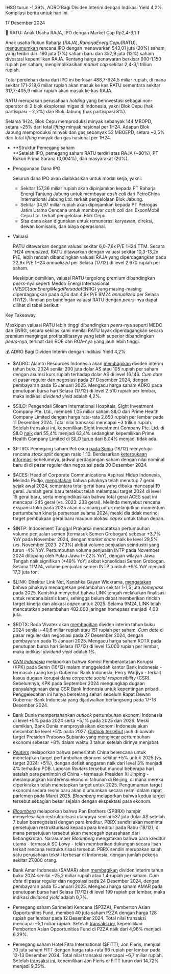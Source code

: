 IHSG turun -1,39%, ADRO Bagi Dividen Interim dengan Indikasi Yield 4,2%. Kompilasi berita untuk hari ini.

17 Desember 2024

👑 RATU: Anak Usaha RAJA, IPO dengan Market Cap Rp2,4-3,1 T

Anak usaha Rukun Raharja ($RAJA), Raharja Energi Cepu ($RATU), [mengumumkan](https://e-ipo.co.id/en/pipeline/get-propectus-file?id=326&type=) rencana IPO dengan menawarkan 543,01 juta (20%) saham, yang terdiri dari 190 juta (7%) saham baru dan 352,9 juta (13%) saham divestasi kepemilikan RAJA. Rentang harga penawaran berkisar 900-1.150 rupiah per saham, mengimplikasikan _market cap_ sekitar 2,4-3,1 triliun rupiah.

Total perolehan dana dari IPO ini berkisar 488,7-624,5 miliar rupiah, di mana sekitar 171-218,6 miliar rupiah akan masuk ke kas RATU sementara sekitar 317,7-405,9 miliar rupiah akan masuk ke kas RAJA.

RATU merupakan perusahaan _holding_ yang berinvestasi sebagai non-operator di 2 blok eksplorasi migas di Indonesia, yakni Blok Cepu (hak partisipasi ∼2,2%) dan Blok Jabung (hak partisipasi 8%).

Selama 1H24, Blok Cepu memproduksi minyak sebanyak 144 MBOPD, setara ~25% dari total _lifting_ minyak nasional per 1H24. Adapun Blok Jabung memproduksi minyak dan gas sebanyak 52 MBOEPD, setara ~3,5% dari total _lifting_ minyak dan gas nasional per 1H24.

- **Struktur Pemegang saham  
  **Setelah IPO, pemegang saham RATU terdiri atas RAJA (~80%), PT Rukun Prima Sarana (0,004%), dan masyarakat (20%).

- Penggunaan Dana IPO

  Seluruh dana IPO akan dialokasikan untuk modal kerja, yakni:
  - Sekitar 157,36 miliar rupiah akan dipinjamkan kepada PT Raharja Energi Tanjung Jabung untuk membayar _cash call_ dari PetroChina International Jabung Ltd. terkait pengelolaan Blok Jabung.
  - Sekitar 34,97 miliar rupiah akan dipinjamkan kepada PT Petrogas Jatim Utama Cendana untuk membayar _cash call_ dari ExxonMobil Cepu Ltd. terkait pengelolaan Blok Cepu.
  - Sisa dana akan digunakan untuk remunerasi karyawan, direksi, dewan komisaris, dan biaya operasional.

- Valuasi

  RATU ditawarkan dengan valuasi sekitar 6,0-7,6x P/E 1H24 TTM. Secara 1H24 _annualized_, RATU ditawarkan dengan valuasi sekitar 10,3-13,2x P/E, lebih rendah dibandingkan valuasi RAJA yang diperdagangkan pada 22,9x P/E 1H24 _annualized_ per Selasa (17/12) di level 2.670 rupiah per saham.

  Meskipun demikian, valuasi RATU tergolong premium dibandingkan _peers_-nya seperti Medco Energi Internasional ($MEDC) dan Energi Mega Persada ($ENRG) yang masing-masing diperdagangkan pada 4,5x dan 4,9x P/E 9M24 _annualized_ per Selasa (17/12). Rincian perbandingan valuasi RATU dengan _peers_-nya dapat dilihat di tabel berikut:

Key Takeaway

Meskipun valuasi RATU lebih tinggi dibandingkan _peers_-nya seperti MEDC dan ENRG, secara sekilas kami menilai RATU layak diperdagangkan secara premium mengingat profitabilitasnya yang lebih superior dibandingkan _peers_-nya, terlihat dari ROE dan ROA-nya yang jauh lebih tinggi.

💰 ADRO Bagi Dividen Interim dengan Indikasi Yield 4,2%

- $ADRO: Alamtri Resources Indonesia akan [membagikan](<https://emitten-announcement.stockbit.com/attachments/f-31829589-0_ADRO_Jadwal_Aksi_Korporasi_(Khusus_Penyampaian_Dividen_Interim)_31829589.pdf>) dividen interim tahun buku 2024 senilai 200 juta dolar AS atau 105 rupiah per saham dengan asumsi kurs rupiah terhadap dolar AS di level 16.146. _Cum date_ di pasar reguler dan negosiasi pada 27 Desember 2024, dengan pembayaran pada 15 Januari 2025. Mengacu harga saham ADRO pada penutupan bursa hari Selasa (17/12) di level 2.510 rupiah per lembar, maka indikasi _dividend yield_ adalah 4,2%.
- $SILO: Pengendali Siloam International Hospitals, Sight Investment Company Pte. Ltd., membeli 1,05 miliar saham SILO dari Prime Health Company Limited dengan harga rata-rata 2.850 rupiah per lembar pada 11 Desember 2024. Total nilai transaksi mencapai ~3 triliun rupiah. Setelah transaksi ini, kepemilikan Sight Investment Company Pte. Ltd. di SILO [naik](https://www.idx.co.id/StaticData/NewsAndAnnouncement/ANNOUNCEMENTSTOCK/From_EREP/202412/7d49d022b9_fe4499c101.pdf) dari 55,4% menjadi 63,4% sedangkan kepemilikan Prime Health Company Limited di SILO [turun](https://www.idx.co.id/StaticData/NewsAndAnnouncement/ANNOUNCEMENTSTOCK/From_EREP/202412/16ea2ab09d_bcf67e8cd5.pdf) dari 8,04% menjadi tidak ada.
- $PTRO: Pemegang saham Petrosea [pada Senin](https://www.idx.co.id/StaticData/NewsAndAnnouncement/ANNOUNCEMENTSTOCK/From_EREP/202412/210415e33a_acb14cc5c1.pdf) (16/12) menyetujui rencana _stock split_ dengan rasio 1:10. Berdasarkan [keterbukaan informasi](https://www.idx.co.id/StaticData/NewsAndAnnouncement/ANNOUNCEMENTSTOCK/From_EREP/202411/8cb37cb882_c7e3e5f1b9.pdf) sebelumnya, jadwal perdagangan saham dengan nilai nominal baru di di pasar reguler dan negosiasi pada 30 Desember 2024.
- $ACES: Head of Corporate Communications Aspirasi Hidup Indonesia, Melinda Pudjo, [mengatakan](https://investasi.kontan.co.id/news/aspirasi-hidup-indonesia-aces-tutup-7-gerai-di-2024-namun-juga-buka-19-gerai-baru) bahwa pihaknya telah menutup 7 gerai sejak awal 2024, sementara total gerai baru yang dibuka mencapai 19 gerai. Jumlah gerai baru tersebut telah melampaui target 2024 di level 15 gerai baru, serta mengindikasikan bahwa total gerai ACES saat ini mencapai 245 gerai (vs. 2023: 233 gerai). Melinda menyebut rencana ekspansi toko pada 2025 akan dirancang untuk melanjutkan momentum pertumbuhan kinerja perseroan selama 2024, meski dia tidak merinci target pembukaan gerai baru maupun alokasi _capex_ untuk tahun depan.
- $INTP: Indocement Tunggal Prakarsa mencatatkan pertumbuhan volume penjualan semen (termasuk Semen Grobogan) sebesar +3,7% YoY pada November 2024, dengan _market share_ naik ke level 29,5% (vs. November 2023: 27,3%) akibat volume penjualan seindustri yang turun -4% YoY. Pertumbuhan volume penjualan INTP pada November 2024 ditopang oleh Pulau Jawa (+7,2% YoY), dengan wilayah Jawa Tengah naik signifikan (+49% YoY) akibat konsolidasi Semen Grobogan. Selama 11M24, volume penjualan semen INTP tumbuh +9% YoY menjadi 17,3 juta ton.
- $LINK: Direktur Link Net, Kanishka Gayan Wickrama, [mengatakan](https://market.bisnis.com/read/20241217/192/1824708/link-net-link-targetkan-penambahan-hingga-15-juta-homepass-2025) bahwa pihaknya menargetkan penambahan sekitar 1-1,5 juta _homepass_ pada 2025. Kanishka menyebut bahwa LINK tengah melakukan finalisasi untuk rencana bisnis kami, sehingga belum dapat memberikan rincian target kinerja dan alokasi _capex_ untuk 2025. Selama 9M24, LINK telah mencatatkan penambahan 482.000 jaringan homepass menjadi 4,03 juta.
- $RDTX: Roda Vivatex akan [membagikan](https://www.idx.co.id/StaticData/NewsAndAnnouncement/ANNOUNCEMENTSTOCK/From_EREP/202412/f5c29e458f_f864cb288e.pdf) dividen interim tahun buku 2024 senilai ~40,6 miliar rupiah atau 151 rupiah per saham. _Cum date_ di pasar reguler dan negosiasi pada 27 Desember 2024, dengan pembayaran pada 15 Januari 2025. Mengacu harga saham RDTX pada penutupan bursa hari Selasa (17/12) di level 15.000 rupiah per lembar, maka indikasi _dividend yield_ adalah 1%.

- _[CNN Indonesia](https://www.cnnindonesia.com/nasional/20241217103552-12-1178202/kpk-geledah-kantor-bank-indonesia-terkait-kasus-dana-csr)_ melaporkan bahwa Komisi Pemberantasan Korupsi (KPK) pada Senin (16/12) malam menggeledah kantor Bank Indonesia - termasuk ruang kerja Gubernur Bank Indonesia, Perry Warjiyo - terkait kasus dugaan korupsi dana _corporate social responsibility_ (CSR). Sebelumnya, KPK pada September 2024 mengungkap dugaan penyalahgunaan dana CSR Bank Indonesia untuk kepentingan pribadi. Penggeledahan ini hanya berselang sehari sebelum Rapat Dewan Gubernur Bank Indonesia yang dijadwalkan berlangsung pada 17-18 Desember 2024.
- Bank Dunia mempertahankan _outlook_ pertumbuhan ekonomi Indonesia di level +5% pada 2024 serta +5,1% pada 2025 dan 2026. Meski demikian, Bank Dunia memproyeksikan ekonomi Indonesia akan melambat ke level +5% pada 2027. [_Outlook_ tersebut](https://documents1.worldbank.org/curated/en/099121324112018681/pdf/P5069821f9d65309b191f316f2b2ce43e52.pdf) jauh di bawah target Presiden Prabowo Subianto yang [mengincar](https://www.cnnindonesia.com/ekonomi/20240517063659-532-1098712/bisakah-prabowo-terbangkan-ekonomi-ri-ke-level-8-persen-dalam-3-tahun) pertumbuhan ekonomi sebesar +8% dalam waktu 3 tahun setelah dirinya menjabat.
- _[Reuters](https://www.reuters.com/markets/asia/china-plans-record-budget-deficit-4-gdp-2025-say-sources-2024-12-17/)_ melaporkan bahwa pemerintah China berencana untuk menetapkan target pertumbuhan ekonomi sekitar +5% untuk 2025 (vs. target 2024: +5%), dengan defisit anggaran naik dari level 3% menjadi 4% terhadap PDB. Laporan _Reuters_ tersebut muncul beberapa hari setelah para pemimpin di China - termasuk Presiden Xi Jinping - merampungkan konferensi ekonomi tahunan di Beijing, di mana mereka diperkirakan telah menetapkan target untuk 2025. Pengumuman target ekonomi secara resmi baru akan diumumkan secara resmi dalam rapat parlemen pada Maret 2025. _[Bloomberg](https://www.bloomberg.com/news/articles/2024-12-17/china-plans-about-5-gdp-target-in-2025-reuters-says)_ melaporkan bahwa kedua target tersebut sebagian besar sejalan dengan ekspektasi para ekonom.
- _[Bloomberg](https://www.bloomberg.com/news/articles/2024-12-17/pan-brothers-closes-in-on-537-million-debt-restructuring)_ melaporkan bahwa Pan Brothers ($PBRX) hampir menyelesaikan restrukturisasi utangnya senilai 537 juta dolar AS setelah 7 bulan bernegosiasi dengan para kreditur. PBRX sendiri akan meminta persetujuan restrukturisasi kepada para kreditur pada Rabu (18/12), di mana persetujuan tersebut akan mencegah perusahaan dari kebangkrutan. Narasumber _Bloomberg_ mengatakan bahwa para kreditur utama - termasuk SC Lowy - telah memberikan dukungan secara lisan terkait rencana restrukturisasi tersebut. PBRX sendiri merupakan salah satu perusahaan tekstil terbesar di Indonesia, dengan jumlah pekerja sekitar 27.000 orang.
- Bank Amar Indonesia ($AMAR) akan [membagikan](https://www.idx.co.id/StaticData/NewsAndAnnouncement/ANNOUNCEMENTSTOCK/From_EREP/202412/c8e763d9d1_b89c9478f0.pdf) dividen interim tahun buku 2024 senilai ~25,2 miliar rupiah atau 1,4 rupiah per saham. _Cum date_ di pasar reguler dan negosiasi pada 24 Desember 2024, dengan pembayaran pada 15 Januari 2025. Mengacu harga saham AMAR pada penutupan bursa hari Selasa (17/12) di level 199 rupiah per lembar, maka indikasi _dividend yield_ adalah 0,7%.
- Pemegang saham Sarimelati Kencana ($PZZA), Pemberton Asian Opportunities Fund, membeli 40 juta saham PZZA dengan harga 128 rupiah per lembar pada 12 Desember 2024. Total nilai transaksi mencapai ~5,1 miliar rupiah. Setelah [transaksi ini](https://www.idx.co.id/StaticData/NewsAndAnnouncement/ANNOUNCEMENTSTOCK/From_EREP/202412/dbc694a0c8_4f5a9a96c3.pdf), kepemilikan Pemberton Asian Opportunities Fund di PZZA naik dari 4,96% menjadi 6,29%.
- Pemegang saham Hotel Fitra International ($FITT), Jon Fieris, menjual 70 juta saham FITT dengan harga rata-rata 96 rupiah per lembar pada 12-13 Desember 2024. Total nilai transaksi mencapai ~6,7 miliar rupiah. Setelah [transaksi ini](https://www.idx.co.id/StaticData/NewsAndAnnouncement/ANNOUNCEMENTSTOCK/From_EREP/202412/c8b0b2adbf_311dcd3afd.pdf), kepemilikan Jon Fieris di FITT turun dari 14,72% menjadi 9,35%.
